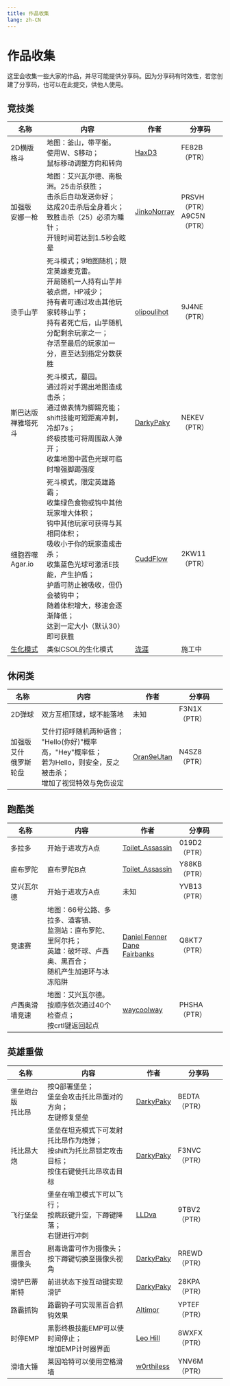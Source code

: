 ```yaml
---
title: 作品收集
lang: zh-CN
---
```


# 作品收集

这里会收集一些大家的作品，并尽可能提供分享码。因为分享码有时效性，若您创建了分享码，也可以在此提交，供他人使用。

## 竞技类

| 名称 | 内容 | 作者 | 分享码 |
| --- | ---- | --- | ----- |
| 2D横版格斗 | 地图：釜山，带平衡。<br>使用W、S移动；<br>鼠标移动调整方向和转向 | [HaxD3](https://www.reddit.com/user/HaxD3) | FE82B（PTR） |
| 加强版<br>安娜一枪 | 地图：艾兴瓦尔德、南极洲。25击杀获胜；<br>击杀后自动发送你好；<br>达成20击杀后全身着火；<br>致胜击杀（25）必须为睡针；<br>开镜时间若达到1.5秒会眩晕 | [JinkoNorray](https://www.reddit.com/user/JinkoNorray) | PRSVH（PTR）<br> A9C5N（PTR） |
| 烫手山芋 | 死斗模式；9地图随机；限定英雄麦克雷。<br>开局随机一人持有山芋并被点燃，HP减少；<br>持有者可通过攻击其他玩家转移山芋；<br>持有者死亡后，山芋随机分配剩余玩家之一；<br>存活至最后的玩家加一分，直至达到指定分数获胜| [olipoulihot](https://www.reddit.com/user/olipoulihot) | 9J4NE（PTR） |
| 斯巴达版<br>禅雅塔死斗 | 死斗模式，墓园。<br>通过将对手踢出地图造成击杀；<br>通过做表情为脚踢充能；<br>shift技能可短距离冲刺，冷却7s；<br>终极技能可将周围敌人弹开；<br>收集地图中蓝色光球可临时增强脚踢强度 | [DarkyPaky](https://www.reddit.com/user/DarkyPaky) | NEKEV（PTR） |
| 细胞吞噬<br>Agar.io | 死斗模式，限定英雄路霸；<br>收集绿色食物或钩中其他玩家增大体积；<br>钩中其他玩家可获得与其相同体积；<br>吸收小于你的玩家造成击杀；<br>收集蓝色光球可激活E技能，产生护盾；<br>护盾可防止被吸收，但仍会被钩中；<br>随着体积增大，移速会逐渐降低；<br>达到一定大小（默认30）即可获胜 | [CuddFlow](https://www.reddit.com/user/CuddFlow) | 2KW11（PTR） |
| [生化模式](./athletics/mutation) | 类似CSOL的生化模式 | [泷涯](https://space.bilibili.com/2002598) | 施工中 |

## 休闲类

| 名称 | 内容 | 作者 | 分享码 |
| --- | ---- | --- | ----- |
| 2D弹球 | 双方互相顶球，球不能落地 | 未知 | F3N1X（PTR） |
| 加强版艾什<br>俄罗斯轮盘 | 艾什打招呼随机两种语音；<br>"Hello(你好)"概率高，"Hey"概率低；<br>若为Hello，则安全，反之被击杀；<br>增加了视觉特效与免伤设定 | [Oran9eUtan](https://www.reddit.com/user/Oran9eUtan) | N4SZ8（PTR） |

## 跑酷类

| 名称 | 内容 | 作者 | 分享码 |
| --- | ---- | --- | ----- |
| 多拉多 | 开始于进攻方A点 | [Toilet_Assassin](https://www.reddit.com/user/Toilet_Assassin) | 019D2（PTR） |
| 直布罗陀 | 直布罗陀B点 | [Toilet_Assassin](https://www.reddit.com/user/Toilet_Assassin) | Y88KB（PTR） |
| 艾兴瓦尔德 | 开始于进攻方A点 | 未知 | YVB13（PTR） |
| 竞速赛 | 地图：66号公路、多拉多、渣客镇、<br>监测站：直布罗陀、里阿尔托；<br>英雄：破坏球、卢西奥、黑百合；<br>随机产生加速环与冰冻陷阱 | [Daniel Fenner](https://twitter.com/DanielFenner) <br> [Dane Fairbanks](https://twitter.com/danefairbanks) | Q8KT7（PTR） |
| 卢西奥滑墙竞速 | 地图：艾兴瓦尔德。<br>按顺序依次通过40个检查点；<br>按crtl键返回起点 | [waycoolway](https://www.reddit.com/user/waycoolway) | PHSHA（PTR） |

## 英雄重做
| 名称 | 内容 | 作者 | 分享码 |
| --- | ---- | --- | ----- |
| 堡垒炮台版<br>托比昂 | 按Q部署堡垒；<br>堡垒会攻击托比昂面对的方向；<br>左键修复堡垒 | [DarkyPaky](https://www.reddit.com/user/DarkyPaky) | BEDTA（PTR） |
| 托比昂大炮 | 堡垒在坦克模式下可发射托比昂作为炮弹；<br>按shift为托比昂锁定攻击目标；<br>按住右键使托比昂攻击目标 | [DarkyPaky](https://www.reddit.com/user/DarkyPaky) | F3NVC（PTR） |
| 飞行堡垒 | 堡垒在哨卫模式下可以飞行；<br>按跳跃键升空，下蹲键降落；<br>右键进行冲刺 | [LLDva](https://www.reddit.com/user/LLDva) | 9TBV2（PTR） |
| 黑百合<br>摄像头 | 剧毒诡雷可作为摄像头；<br>按下蹲键切换至摄像头视角 | [DarkyPaky](https://www.reddit.com/user/DarkyPaky) | RREWD（PTR） |
| 滑铲巴蒂斯特 | 前进状态下按互动键实现滑铲 | [DarkyPaky](https://www.reddit.com/user/DarkyPaky) | 28KPA（PTR） |
| 路霸抓钩 | 路霸钩子可实现黑百合抓钩效果 | [Altimor](https://www.reddit.com/user/Altimor) | YPTEF（PTR） |
| 时停EMP | 黑影终极技能EMP可以使时间停止；<br>增加EMP计时器界面 | [Leo Hill](https://twitter.com/LeoHill10) | 8WXFX（PTR） |
| 滑墙大锤 | 莱因哈特可以使用空格滑墙 | [w0rthiless](https://www.reddit.com/user/w0rthiless) | YNV6M（PTR） |
